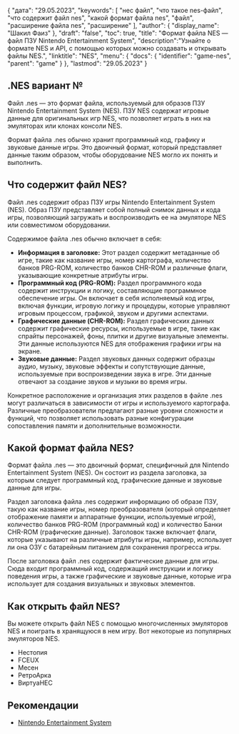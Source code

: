 {
"дата": "29.05.2023",
  "keywords": [
"нес файл",
"что такое nes-файл",
"что содержит файл nes",
"какой формат файла nes",
"файл",
"расширение файла nes",
"расширение"
],
  "author": {
"display_name": "Шакил Фаиз"
},
"draft": "false",
"toc": true,
"title": "Формат файла NES — файл ПЗУ Nintendo Entertainment System",
  "description":"Узнайте о формате NES и API, с помощью которых можно создавать и открывать файлы NES.",
"linktitle": "NES",
  "menu": {
    "docs": {
      "identifier": "game-nes",
"parent": "game"
}
},
"lastmod": "29.05.2023"
}

## .NES вариант №

Файл .nes — это формат файла, используемый для образов ПЗУ Nintendo Entertainment System (NES). ПЗУ NES содержат игровые данные для оригинальных игр NES, что позволяет играть в них на эмуляторах или клонах консоли NES.

Формат файла .nes обычно хранит программный код, графику и звуковые данные игры. Это двоичный формат, который представляет данные таким образом, чтобы оборудование NES могло их понять и выполнить.

## Что содержит файл NES?

Файл .nes содержит образ ПЗУ игры Nintendo Entertainment System (NES). Образ ПЗУ представляет собой полный снимок данных и кода игры, позволяющий загружать и воспроизводить ее на эмуляторе NES или совместимом оборудовании.

Содержимое файла .nes обычно включает в себя:

- **Информация в заголовке:** Этот раздел содержит метаданные об игре, такие как название игры, номер картографа, количество банков PRG-ROM, количество банков CHR-ROM и различные флаги, указывающие конкретные атрибуты игры.
- **Программный код (PRG-ROM):** Раздел программного кода содержит инструкции и логику, составляющие программное обеспечение игры. Он включает в себя исполняемый код игры, включая функции, игровую логику и процедуры, которые управляют игровым процессом, графикой, звуком и другими аспектами.
- **Графические данные (CHR-ROM):** Раздел графических данных содержит графические ресурсы, используемые в игре, такие как спрайты персонажей, фоны, плитки и другие визуальные элементы. Эти данные используются NES для отображения графики игры на экране.
- **Звуковые данные:** Раздел звуковых данных содержит образцы аудио, музыку, звуковые эффекты и сопутствующие данные, используемые при воспроизведении звука в игре. Эти данные отвечают за создание звуков и музыки во время игры.

Конкретное расположение и организация этих разделов в файле .nes могут различаться в зависимости от игры и используемого картографа. Различные преобразователи предлагают разные уровни сложности и функций, что позволяет использовать разные конфигурации сопоставления памяти и дополнительные возможности.

## Какой формат файла NES?

Формат файла .nes — это двоичный формат, специфичный для Nintendo Entertainment System (NES). Он состоит из раздела заголовка, за которым следует программный код, графические данные и звуковые данные для игры.

Раздел заголовка файла .nes содержит информацию об образе ПЗУ, такую как название игры, номер преобразователя (который определяет отображение памяти и аппаратные функции, используемые игрой), количество банков PRG-ROM (программный код) и количество Банки CHR-ROM (графические данные). Заголовок также включает флаги, которые указывают на различные атрибуты игры, например, использует ли она ОЗУ с батарейным питанием для сохранения прогресса игры.

После заголовка файл .nes содержит фактические данные для игры. Сюда входит программный код, содержащий инструкции и логику поведения игры, а также графические и звуковые данные, которые игра использует для создания визуальных и звуковых элементов.

## Как открыть файл NES?

Вы можете открыть файл NES с помощью многочисленных эмуляторов NES и поиграть в хранящуюся в нем игру. Вот некоторые из популярных эмуляторов NES.

- Нестопия
- FCEUX
- Месен
- РетроАрка
- ВиртуаНЕС

## Рекомендации
* [Nintendo Entertainment System](https://en.wikipedia.org/wiki/Nintendo_Entertainment_System)

